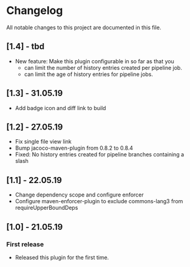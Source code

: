 # Changelog
All notable changes to this project are documented in this file.

## [1.4] - tbd
* New feature: Make this plugin configurable in so far as that you
  + can limit the number of history entries created per pipeline job.
  + can limit the age of history entries for pipeline jobs.


## [1.3] - 31.05.19
* Add badge icon and diff link to build

## [1.2] - 27.05.19
* Fix single file view link
* Bump jacoco-maven-plugin from 0.8.2 to 0.8.4
* Fixed: No history entries created for pipeline branches containing a slash

## [1.1] - 22.05.19
* Change dependency scope and configure enforcer
* Configure maven-enforcer-plugin to exclude commons-lang3 from requireUpperBoundDeps

## [1.0] - 21.05.19
### First release
* Released this plugin for the first time.
